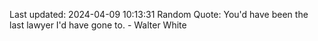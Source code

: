 Last updated: 2024-04-09 10:13:31
Random Quote: You'd have been the last lawyer I'd have gone to. - Walter White